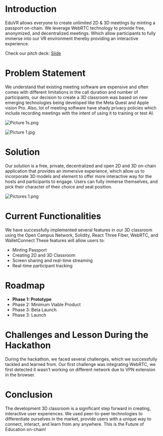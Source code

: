 # Introduction

EduVR allows everyone to create unlimited 2D & 3D meetings by minting a passport on-chain. We leverage WebRTC technology to provide free, anonymized, and decentralized meetings. Which allow participants to fully immerse into our VR environment thereby providing an interactive experience.

Check our pitch deck: [Slide](https://www.canva.com/design/DAGPT595XII/1eOozHhfIybgTD5-o5PIyA/view?utm_content=DAGPT595XII&utm_campaign=designshare&utm_medium=link&utm_source=editor)


# Problem Statement
 
We understand that existing meeting software are expensive and often comes with different limitations in the call duration and number of participants, our decision to create a 3D classroom was based on new emerging technologies being developed like the Meta Quest and Apple vision Pro. Also, lot of meeting software have shady privacy policies which include recording meetings with the intent of using it to training or test AI.

![Picture 1s.png](https://cdn.dorahacks.io/static/files/191a45b67763f501354e1834e7f91acb.png) 

![Picture 1.jpg](https://cdn.dorahacks.io/static/files/191a45b7fd2a0d2aaee2cfc47dc91f4d.jpg)

# Solution

Our solution is a free, private, decentralized and open 2D and 3D on-chain application that provides an immersive experience, which allow us to incorporate 3D models and element to offer more interactive way for the hosts and participants to engage. Users can fully immerse themselves, and pick their character of their choice and seat position.

![Pictures 1.png](https://cdn.dorahacks.io/static/files/191a45ca3f170a8063e576741888639c.png)

# Current Functionalities

We have successfully implemented several features in our 3D classroom using the Open Campus Network, Solidity, React Three Fiber, WebRTC, and WalletConnect These features will allow users to:

- Minting Passport
- Creating 2D and 3D Classroom
- Screen sharing and real-time streaming
- Real-time participant tracking

# Roadmap

- **Phase 1: Prototype**
- Phase 2: Minimum Viable Product
- Phase 3: Beta Launch
- Phase 3: Launch

# Challenges and Lesson During the Hackathon

During the hackathon, we faced several challenges, which we successfully tackled and learned from. Our first challenge was integrating WebRTC, we first detected it wasn’t working on different network due to VPN extension in the browser.

# Conclusion

The development 3D classroom is a significant step forward in creating, interactive user experiences. We used peer-to-peer technologies to differentiate ourselves in the  market, provide users with a unique way to connect, interact, and learn from any anywhere. This is the Future of Education on-chain!
